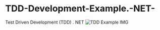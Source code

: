 # TDD-Development-Example.-NET-
Test Driven Development (TDD) . NET 
![TDD Example IMG](https://user-images.githubusercontent.com/82626964/143295184-496e0064-722a-4f8b-b61c-a60760ca8e14.jpg)
